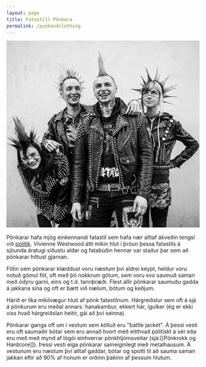 ```yaml
---
layout: page
title: Fatastill Pönkara
permalink: /punkandclothing
---
```

![Pasted image 20240531112238.png](/assets/img/Pasted%20image%2020240531112238.png)


Pönkarar hafa mjög einkennandi fatastíl sem hafa nær alltaf ákveðin tengsl við [pólítík](/punkandpolictics). Vivienne Westwood átti mikin hlut í þróun þessa fatastíls á sjöunda áratugi síðustu aldar og fatabúðin hennar var staður þar sem að pönkarar hittust gjarnan.

Fötin sem pönkarar klæddust voru næstum því aldrei keypt, heldur voru notuð gömul föt, oft með þó nokkrum götum, sem voru svo saumuð saman með ódýru garni, eins og t.d. tannþræði. Flest allir pönkarar saumuðu gadda á jakkana sína og oft er bætt við nælum, bótum og keðjum.

Hárið er líka mikilvægur hluti af pönk fatastílnum. Hárgreiðslur sem oft á sjá á pönkurum eru meðal annars: hanakambur, ekkert hár, ígulker (ég er ekki viss hvað hárgreiðslan heitir, gái að því seinna).

Pönkarar ganga oft um í vestum sem kölluð eru "battle jacket". Á þessi vesti eru oft saumaðir bótar sem eru annað hvort með eitthvað pólitískt á sér eða eru með með mynd af lógói einhverrar pönkhljómsveitar (sjá:[[Pönkrokk og Hardcore]]). Þessi vesti eiga pönkarar sameiginlegt með metalhausum. Á vestunum eru næstum því alltaf gaddar, bótar og spotti til að sauma saman jakkan eftir að 90% af honum er orðinn þakinn af þessum hlutum.
